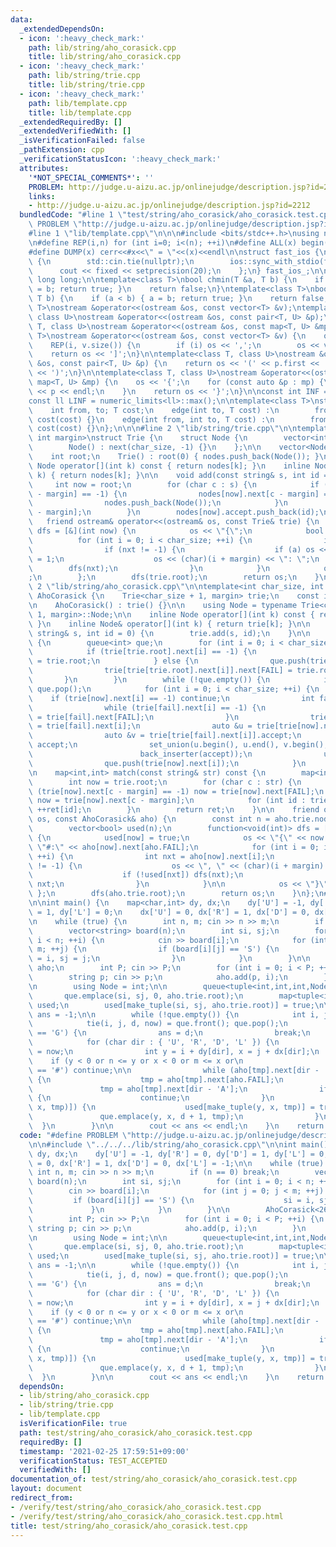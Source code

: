 ```yaml
---
data:
  _extendedDependsOn:
  - icon: ':heavy_check_mark:'
    path: lib/string/aho_corasick.cpp
    title: lib/string/aho_corasick.cpp
  - icon: ':heavy_check_mark:'
    path: lib/string/trie.cpp
    title: lib/string/trie.cpp
  - icon: ':heavy_check_mark:'
    path: lib/template.cpp
    title: lib/template.cpp
  _extendedRequiredBy: []
  _extendedVerifiedWith: []
  _isVerificationFailed: false
  _pathExtension: cpp
  _verificationStatusIcon: ':heavy_check_mark:'
  attributes:
    '*NOT_SPECIAL_COMMENTS*': ''
    PROBLEM: http://judge.u-aizu.ac.jp/onlinejudge/description.jsp?id=2212
    links:
    - http://judge.u-aizu.ac.jp/onlinejudge/description.jsp?id=2212
  bundledCode: "#line 1 \"test/string/aho_corasick/aho_corasick.test.cpp\"\n#define\
    \ PROBLEM \"http://judge.u-aizu.ac.jp/onlinejudge/description.jsp?id=2212\"\n\n\
    #line 1 \"lib/template.cpp\"\n\n\n#include <bits/stdc++.h>\nusing namespace std;\n\
    \n#define REP(i,n) for (int i=0; i<(n); ++i)\n#define ALL(x) begin(x),end(x)\n\
    #define DUMP(x) cerr<<#x<<\" = \"<<(x)<<endl\n\nstruct fast_ios {\n    fast_ios()\
    \ {\n        std::cin.tie(nullptr);\n        ios::sync_with_stdio(false);\n  \
    \      cout << fixed << setprecision(20);\n    };\n} fast_ios_;\n\nusing ll =\
    \ long long;\n\ntemplate<class T>\nbool chmin(T &a, T b) {\n    if (a > b) { a\
    \ = b; return true; }\n    return false;\n}\ntemplate<class T>\nbool chmax(T &a,\
    \ T b) {\n    if (a < b) { a = b; return true; }\n    return false;\n}\n\ntemplate<class\
    \ T>\nostream &operator<<(ostream &os, const vector<T> &v);\ntemplate<class T,\
    \ class U>\nostream &operator<<(ostream &os, const pair<T, U> &p);\ntemplate<class\
    \ T, class U>\nostream &operator<<(ostream &os, const map<T, U> &mp);\n\ntemplate<class\
    \ T>\nostream &operator<<(ostream &os, const vector<T> &v) {\n    os << '[';\n\
    \    REP(i, v.size()) {\n        if (i) os << ',';\n        os << v[i];\n    }\n\
    \    return os << ']';\n}\n\ntemplate<class T, class U>\nostream &operator<<(ostream\
    \ &os, const pair<T, U> &p) {\n    return os << '(' << p.first << ' ' << p.second\
    \ << ')';\n}\n\ntemplate<class T, class U>\nostream &operator<<(ostream &os, const\
    \ map<T, U> &mp) {\n    os << '{';\n    for (const auto &p : mp) {\n        os\
    \ << p << endl;\n    }\n    return os << '}';\n}\n\nconst int INF = numeric_limits<int>::max();\n\
    const ll LINF = numeric_limits<ll>::max();\n\ntemplate<class T>\nstruct edge {\n\
    \    int from, to; T cost;\n    edge(int to, T cost) :\n        from(-1), to(to),\
    \ cost(cost) {}\n    edge(int from, int to, T cost) :\n        from(from), to(to),\
    \ cost(cost) {}\n};\n\n\n#line 2 \"lib/string/trie.cpp\"\n\ntemplate<int char_size,\
    \ int margin>\nstruct Trie {\n    struct Node {\n        vector<int> next, accept;\n\
    \        Node() : next(char_size, -1) {}\n    };\n\n    vector<Node> nodes;\n\
    \    int root;\n    Trie() : root(0) { nodes.push_back(Node()); }\n\n    inline\
    \ Node operator[](int k) const { return nodes[k]; }\n    inline Node& operator[](int\
    \ k) { return nodes[k]; }\n\n    void add(const string& s, int id = 0) {\n   \
    \     int now = root;\n        for (char c : s) {\n            if (nodes[now].next[c\
    \ - margin] == -1) {\n                nodes[now].next[c - margin] = nodes.size();\n\
    \                nodes.push_back(Node());\n            }\n            now = nodes[now].next[c\
    \ - margin];\n        }\n        nodes[now].accept.push_back(id);\n    }\n\n \
    \   friend ostream& operator<<(ostream& os, const Trie& trie) {\n        function<void(int)>\
    \ dfs = [&](int now) {\n            os << \"{\";\n            bool a = 0;\n  \
    \          for (int i = 0; i < char_size; ++i) {\n                int nxt = trie[now].next[i];\n\
    \                if (nxt != -1) {\n                    if (a) os << \", \"; a\
    \ = 1;\n                    os << (char)(i + margin) << \": \";\n            \
    \        dfs(nxt);\n                }\n            }\n            os << \"}\"\
    ;\n        };\n        dfs(trie.root);\n        return os;\n    }\n\n};\n#line\
    \ 2 \"lib/string/aho_corasick.cpp\"\n\ntemplate<int char_size, int margin>\nstruct\
    \ AhoCorasick {\n    Trie<char_size + 1, margin> trie;\n    const int FAIL = char_size;\n\
    \n    AhoCorasick() : trie() {}\n\n    using Node = typename Trie<char_size +\
    \ 1, margin>::Node;\n\n    inline Node operator[](int k) const { return trie[k];\
    \ }\n    inline Node& operator[](int k) { return trie[k]; }\n\n    void add(const\
    \ string& s, int id = 0) {\n        trie.add(s, id);\n    }\n\n    void build()\
    \ {\n        queue<int> que;\n        for (int i = 0; i < char_size; ++i) {\n\
    \            if (trie[trie.root].next[i] == -1) {\n                trie[trie.root].next[i]\
    \ = trie.root;\n            } else {\n                que.push(trie[trie.root].next[i]);\n\
    \                trie[trie[trie.root].next[i]].next[FAIL] = trie.root;\n     \
    \       }\n        }\n        while (!que.empty()) {\n            int now = que.front();\
    \ que.pop();\n            for (int i = 0; i < char_size; ++i) {\n            \
    \    if (trie[now].next[i] == -1) continue;\n                int fail = trie[now].next[FAIL];\n\
    \                while (trie[fail].next[i] == -1) {\n                    fail\
    \ = trie[fail].next[FAIL];\n                }\n                trie[trie[now].next[i]].next[FAIL]\
    \ = trie[fail].next[i];\n                auto &u = trie[trie[now].next[i]].accept;\n\
    \                auto &v = trie[trie[fail].next[i]].accept;\n                vector<int>\
    \ accept;\n                set_union(u.begin(), u.end(), v.begin(), v.end(),\n\
    \                        back_inserter(accept));\n                u = accept;\n\
    \                que.push(trie[now].next[i]);\n            }\n        }\n    }\n\
    \n    map<int,int> match(const string& str) const {\n        map<int,int> ret;\n\
    \        int now = trie.root;\n        for (char c : str) {\n            while\
    \ (trie[now].next[c - margin] == -1) now = trie[now].next[FAIL];\n           \
    \ now = trie[now].next[c - margin];\n            for (int id : trie[now].accept)\
    \ ++ret[id];\n        }\n        return ret;\n    }\n\n    friend ostream& operator<<(ostream&\
    \ os, const AhoCorasick& aho) {\n        const int n = aho.trie.nodes.size();\n\
    \        vector<bool> used(n);\n        function<void(int)> dfs = [&](int now)\
    \ {\n            used[now] = true;\n            os << \"{\" << now << \" \" <<\
    \ \"#:\" << aho[now].next[aho.FAIL];\n            for (int i = 0; i < char_size;\
    \ ++i) {\n                int nxt = aho[now].next[i];\n                if (nxt\
    \ != -1) {\n                    os << \", \" << (char)(i + margin) << \":\";\n\
    \                    if (!used[nxt]) dfs(nxt);\n                    else os <<\
    \ nxt;\n                }\n            }\n\n            os << \"}\";\n       \
    \ };\n        dfs(aho.trie.root);\n        return os;\n    }\n};\n#line 4 \"test/string/aho_corasick/aho_corasick.test.cpp\"\
    \n\nint main() {\n    map<char,int> dy, dx;\n    dy['U'] = -1, dy['R'] = 0, dy['D']\
    \ = 1, dy['L'] = 0;\n    dx['U'] = 0, dx['R'] = 1, dx['D'] = 0, dx['L'] = -1;\n\
    \n    while (true) {\n        int n, m; cin >> n >> m;\n        if (n == 0) break;\n\
    \        vector<string> board(n);\n        int si, sj;\n        for (int i = 0;\
    \ i < n; ++i) {\n            cin >> board[i];\n            for (int j = 0; j <\
    \ m; ++j) {\n                if (board[i][j] == 'S') {\n                    si\
    \ = i, sj = j;\n                }\n            }\n        }\n\n        AhoCorasick<26,'A'>\
    \ aho;\n        int P; cin >> P;\n        for (int i = 0; i < P; ++i) {\n    \
    \        string p; cin >> p;\n            aho.add(p, i);\n        }\n        aho.build();\n\
    \n        using Node = int;\n\n        queue<tuple<int,int,int,Node>> que;\n \
    \       que.emplace(si, sj, 0, aho.trie.root);\n        map<tuple<int,int,Node>,bool>\
    \ used;\n        used[make_tuple(si, sj, aho.trie.root)] = true;\n\n        int\
    \ ans = -1;\n\n        while (!que.empty()) {\n            int i, j, d; Node now;\n\
    \            tie(i, j, d, now) = que.front(); que.pop();\n            if (board[i][j]\
    \ == 'G') {\n                ans = d;\n                break;\n            }\n\
    \            for (char dir : { 'U', 'R', 'D', 'L' }) {\n                Node tmp\
    \ = now;\n                int y = i + dy[dir], x = j + dx[dir];\n            \
    \    if (y < 0 or n <= y or x < 0 or m <= x or\n                        board[y][x]\
    \ == '#') continue;\n\n                while (aho[tmp].next[dir - 'A'] == -1)\
    \ {\n                    tmp = aho[tmp].next[aho.FAIL];\n                }\n \
    \               tmp = aho[tmp].next[dir - 'A'];\n                if (aho[tmp].accept.size())\
    \ {\n                    continue;\n                }\n                if (!used[make_tuple(y,\
    \ x, tmp)]) {\n                    used[make_tuple(y, x, tmp)] = true;\n     \
    \               que.emplace(y, x, d + 1, tmp);\n                }\n          \
    \  }\n        }\n\n        cout << ans << endl;\n    }\n    return 0;\n}\n"
  code: "#define PROBLEM \"http://judge.u-aizu.ac.jp/onlinejudge/description.jsp?id=2212\"\
    \n\n#include \"../../../lib/string/aho_corasick.cpp\"\n\nint main() {\n    map<char,int>\
    \ dy, dx;\n    dy['U'] = -1, dy['R'] = 0, dy['D'] = 1, dy['L'] = 0;\n    dx['U']\
    \ = 0, dx['R'] = 1, dx['D'] = 0, dx['L'] = -1;\n\n    while (true) {\n       \
    \ int n, m; cin >> n >> m;\n        if (n == 0) break;\n        vector<string>\
    \ board(n);\n        int si, sj;\n        for (int i = 0; i < n; ++i) {\n    \
    \        cin >> board[i];\n            for (int j = 0; j < m; ++j) {\n       \
    \         if (board[i][j] == 'S') {\n                    si = i, sj = j;\n   \
    \             }\n            }\n        }\n\n        AhoCorasick<26,'A'> aho;\n\
    \        int P; cin >> P;\n        for (int i = 0; i < P; ++i) {\n           \
    \ string p; cin >> p;\n            aho.add(p, i);\n        }\n        aho.build();\n\
    \n        using Node = int;\n\n        queue<tuple<int,int,int,Node>> que;\n \
    \       que.emplace(si, sj, 0, aho.trie.root);\n        map<tuple<int,int,Node>,bool>\
    \ used;\n        used[make_tuple(si, sj, aho.trie.root)] = true;\n\n        int\
    \ ans = -1;\n\n        while (!que.empty()) {\n            int i, j, d; Node now;\n\
    \            tie(i, j, d, now) = que.front(); que.pop();\n            if (board[i][j]\
    \ == 'G') {\n                ans = d;\n                break;\n            }\n\
    \            for (char dir : { 'U', 'R', 'D', 'L' }) {\n                Node tmp\
    \ = now;\n                int y = i + dy[dir], x = j + dx[dir];\n            \
    \    if (y < 0 or n <= y or x < 0 or m <= x or\n                        board[y][x]\
    \ == '#') continue;\n\n                while (aho[tmp].next[dir - 'A'] == -1)\
    \ {\n                    tmp = aho[tmp].next[aho.FAIL];\n                }\n \
    \               tmp = aho[tmp].next[dir - 'A'];\n                if (aho[tmp].accept.size())\
    \ {\n                    continue;\n                }\n                if (!used[make_tuple(y,\
    \ x, tmp)]) {\n                    used[make_tuple(y, x, tmp)] = true;\n     \
    \               que.emplace(y, x, d + 1, tmp);\n                }\n          \
    \  }\n        }\n\n        cout << ans << endl;\n    }\n    return 0;\n}\n"
  dependsOn:
  - lib/string/aho_corasick.cpp
  - lib/string/trie.cpp
  - lib/template.cpp
  isVerificationFile: true
  path: test/string/aho_corasick/aho_corasick.test.cpp
  requiredBy: []
  timestamp: '2021-02-25 17:59:51+09:00'
  verificationStatus: TEST_ACCEPTED
  verifiedWith: []
documentation_of: test/string/aho_corasick/aho_corasick.test.cpp
layout: document
redirect_from:
- /verify/test/string/aho_corasick/aho_corasick.test.cpp
- /verify/test/string/aho_corasick/aho_corasick.test.cpp.html
title: test/string/aho_corasick/aho_corasick.test.cpp
---
```

